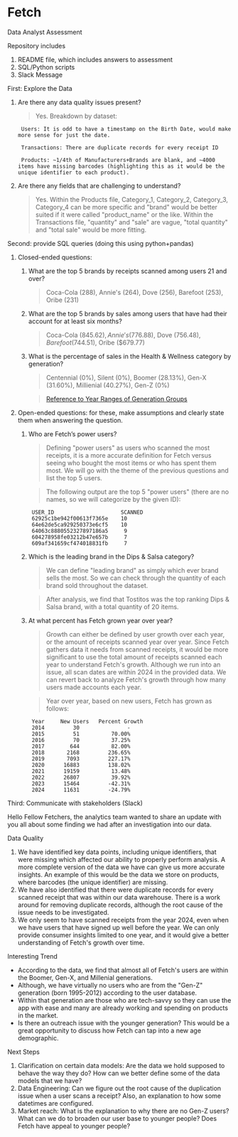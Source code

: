 # Fetch
Data Analyst Assessment

Repository includes
1. README file, which includes answers to assessment
2. SQL/Python scripts
3. Slack Message


First: Explore the Data
1. Are there any data quality issues present?
    >Yes. Breakdown by dataset:

        Users: It is odd to have a timestamp on the Birth Date, would make more sense for just the date.

        Transactions: There are duplicate records for every receipt ID

        Products: ~1/4th of Manufacturers+Brands are blank, and ~4000 items have missing barcodes (highlighting this as it would be the unique identifier to each product).

2. Are there any fields that are challenging to understand?

    >Yes. Within the Products file, Category_1, Category_2, Category_3, Category_4 can be more specific and "brand" would be better suited if it were called "product_name" or the like. Within the Transactions file, "quantity" and "sale" are vague, "total quantity" and "total sale" would be more fitting.


Second: provide SQL queries (doing this using python+pandas)
1. Closed-ended questions:

    1. What are the top 5 brands by receipts scanned among users 21 and over?
        >Coca-Cola (288), Annie's (264), Dove (256), Barefoot (253), Oribe (231)
    2. What are the top 5 brands by sales among users that have had their account for at least six months?
        >Coca-Cola ($845.62), Annie's ($776.88), Dove ($756.48), Barefoot ($744.51), Oribe ($679.77)
    3. What is the percentage of sales in the Health & Wellness category by generation?
        >Centennial (0%), Silent (0%), Boomer (28.13%), Gen-X (31.60%), Millienial (40.27%), Gen-Z (0%)

        >[Reference to Year Ranges of Generation Groups](https://libguides.usc.edu/busdem/age)

2. Open-ended questions: for these, make assumptions and clearly state them when answering the question.

    1. Who are Fetch’s power users?
        >Defining "power users" as users who scanned the most receipts, it is a more accurate definition for Fetch versus seeing who bought the most items or who has spent them most. We will go with the theme of the previous questions and list the top 5 users.

        >The following output are the top 5 "power users" (there are no names, so we will categorize by the given ID):

            USER_ID                     SCANNED
            62925c1be942f00613f7365e    10
            64e62de5ca929250373e6cf5    10
            64063c8880552327897186a5     9
            604278958fe03212b47e657b     7
            609af341659cf474018831fb     7
    2. Which is the leading brand in the Dips & Salsa category?
        > We can define "leading brand" as simply which ever brand sells the most. So we can check through the quantity of each brand sold throughout the dataset.

        >After analysis, we find that Tostitos was the top ranking Dips & Salsa brand, with a total quantity of 20 items.
    3. At what percent has Fetch grown year over year?
        >Growth can either be defined by user growth over each year, or the amount of receipts scanned year over year. Since Fetch gathers data it needs from scanned receipts, it would be more significant to use the total amount of receipts scanned each year to understand Fetch's growth. Although we run into an issue, all scan dates are within 2024 in the provided data. We can revert back to analyze Fetch's growth through how many users made accounts each year.

        >Year over year, based on new users, Fetch has grown as follows:

            Year     New Users   Percent Growth
            2014         30               -
            2015         51          70.00%
            2016         70          37.25%
            2017        644          82.00%
            2018       2168         236.65%
            2019       7093         227.17%
            2020      16883         138.02%
            2021      19159          13.48%
            2022      26807          39.92%
            2023      15464         -42.31%
            2024      11631         -24.79%

Third: Communicate with stakeholders (Slack)
    
Hello Fellow Fetchers, the analytics team wanted to share an update with you all about some finding we had after an investigation into our data.

Data Quality
1. We have identified key data points, including unique identifiers, that were missing which affected our ability to properly perform analysis. A more complete version of the data we have can give us more accurate insights. An example of this would be the data we store on products, where barcodes (the unique identifier) are missing.
2. We have also identified that there were duplicate records for every scanned receipt that was within our data warehouse. There is a work around for removing duplicate records, although the root cause of the issue needs to be investigated.
3. We only seem to have scanned receipts from the year 2024, even when we have users that have signed up well before the year. We can only provide consumer insights limited to one year, and it would give a better understanding of Fetch's growth over time.

Interesting Trend
- According to the data, we find that almost all of Fetch's users are within the Boomer, Gen-X, and Millenial generations. 
- Although, we have virtually no users who are from the "Gen-Z" generation (born 1995-2012) according to the user database. 
- Within that generation are those who are tech-savvy so they can use the app with ease and many are already working and spending on products in the market.
- Is there an outreach issue with the younger generation? This would be a great opportunity to discuss how Fetch can tap into a new age demographic. 

Next Steps
1. Clarification on certain data models: Are the data we hold supposed to behave the way they do? How can we better define some of the data models that we have?
2. Data Engineering: Can we figure out the root cause of the duplication issue when a user scans a receipt? Also, an explanation to how some datetimes are configured.
3. Market reach: What is the explanation to why there are no Gen-Z users? What can we do to broaden our user base to younger people? Does Fetch have appeal to younger people?